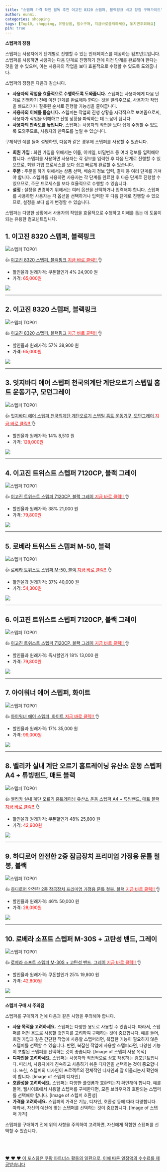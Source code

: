 ```yaml
---
title: "스텝퍼 가격 확인 필독 추천 이고진 8320 스텝퍼, 블랙핑크 비교 장점 구매가이드"
author: eunmi.
categories: shopping
tags: [Top10, shopping, 유행상품, 필수구매, 지금바로클릭하세요, 놓치면후회해요]
pin: true
---
```

**스텝퍼의 장점**

스텝퍼는 사용자에게 단계별로 진행할 수 있는 인터페이스를 제공하는 컴포넌트입니다. 스텝퍼를 사용하면 사용자는 다음 단계로 진행하기 전에 이전 단계를 완료해야 한다는 것을 알 수 있으며, 이는 사용자의 작업을 보다 효율적으로 수행할 수 있도록 도와줍니다.

스텝퍼의 장점은 다음과 같습니다.

* **사용자의 작업을 효율적으로 수행하도록 도와줍니다.** 스텝퍼는 사용자에게 다음 단계로 진행하기 전에 이전 단계를 완료해야 한다는 것을 알려주므로, 사용자가 작업을 빠뜨리거나 잘못된 순서로 진행할 가능성을 줄여줍니다.
* **사용자의 이해를 돕습니다.** 스텝퍼는 작업의 진행 상황을 시각적으로 보여줌으로써, 사용자가 작업을 이해하고 진행 상황을 파악하는 데 도움이 됩니다.
* **사용자의 만족도를 높입니다.** 스텝퍼는 사용자의 작업을 보다 쉽게 수행할 수 있도록 도와주므로, 사용자의 만족도를 높일 수 있습니다.

구체적인 예를 들어 설명하면, 다음과 같은 경우에 스텝퍼를 사용할 수 있습니다.

* **회원 가입** : 회원 가입을 위해서는 이름, 이메일, 비밀번호 등 여러 정보를 입력해야 합니다. 스텝퍼를 사용하면 사용자는 각 정보를 입력한 후 다음 단계로 진행할 수 있으므로, 회원 가입 프로세스를 보다 쉽고 빠르게 완료할 수 있습니다.
* **주문** : 주문을 하기 위해서는 상품 선택, 배송지 정보 입력, 결제 등 여러 단계를 거쳐야 합니다. 스텝퍼를 사용하면 사용자는 각 단계를 완료한 후 다음 단계로 진행할 수 있으므로, 주문 프로세스를 보다 효율적으로 수행할 수 있습니다.
* **설정** : 설정을 변경하기 위해서는 여러 옵션을 선택하거나 입력해야 합니다. 스텝퍼를 사용하면 사용자는 각 옵션을 선택하거나 입력한 후 다음 단계로 진행할 수 있으므로, 설정을 보다 쉽게 변경할 수 있습니다.

스텝퍼는 다양한 상황에서 사용자의 작업을 효율적으로 수행하고 이해를 돕는 데 도움이 되는 유용한 컴포넌트입니다.

   

## 1. 이고진 8320 스텝퍼, 블랙핑크

![스텝퍼 TOP01](https://thumbnail8.coupangcdn.com/thumbnails/remote/230x230ex/image/retail/images/2526556098130984-8c2f3ee3-65af-4393-9a5f-a0a54223988b.jpg)


👍 [이고진 8320 스텝퍼, 블랙핑크 <font color=red> 지금 바로 클릭!! </font> ](https://link.coupang.com/re/AFFSDP?lptag=AF3617701&subid=GithubCoopas&pageKey=1079386660&traceid=V0-153&itemId=328050720&vendorItemId=4123585502) 👌 


- 할인율과 원래가격: 쿠폰할인가 4%  24,900   원
- 가격: <span style='color:red'>65,000원</span>

[![](/discount_price.png)](https://link.coupang.com/re/AFFSDP?lptag=AF3617701&subid=GithubCoopas&pageKey=1079386660&traceid=V0-153&itemId=328050720&vendorItemId=4123585502)

---


   

## 2. 이고진 8320 스텝퍼, 블랙핑크

![스텝퍼 TOP01](https://thumbnail8.coupangcdn.com/thumbnails/remote/230x230ex/image/retail/images/2526556098130984-8c2f3ee3-65af-4393-9a5f-a0a54223988b.jpg)


👍 [이고진 8320 스텝퍼, 블랙핑크 <font color=red> 지금 바로 클릭!! </font> ](https://link.coupang.com/re/AFFSDP?lptag=AF3617701&subid=GithubCoopas&pageKey=1079386660&traceid=V0-153&itemId=328050720&vendorItemId=4123585502) 👌 


- 할인율과 원래가격: 57%  38,900   원
- 가격: <span style='color:red'>65,000원</span>

[![](/discount_price.png)](https://link.coupang.com/re/AFFSDP?lptag=AF3617701&subid=GithubCoopas&pageKey=1079386660&traceid=V0-153&itemId=328050720&vendorItemId=4123585502)

---


   

## 3. 잇지바디 에어 스텝퍼 천국의계단 계단오르기 스텝밀 홈트 운동기구, 모던그레이

![스텝퍼 TOP01](https://thumbnail8.coupangcdn.com/thumbnails/remote/230x230ex/image/vendor_inventory/fe3b/84209ff5163213acf019503e2c3ef9c1514ec4188ed3219a4725f9da0fd0.jpg)


👍 [잇지바디 에어 스텝퍼 천국의계단 계단오르기 스텝밀 홈트 운동기구, 모던그레이 <font color=red> 지금 바로 클릭!! </font> ](https://link.coupang.com/re/AFFSDP?lptag=AF3617701&subid=GithubCoopas&pageKey=7073269431&traceid=V0-153&itemId=17572044053&vendorItemId=84738772532) 👌 


- 할인율과 원래가격: 14%  8,510   원
- 가격: <span style='color:red'>128,000원</span>

[![](/discount_price.png)](https://link.coupang.com/re/AFFSDP?lptag=AF3617701&subid=GithubCoopas&pageKey=7073269431&traceid=V0-153&itemId=17572044053&vendorItemId=84738772532)

---


   

## 4. 이고진 트위스트 스텝퍼 7120CP, 블랙 그레이

![스텝퍼 TOP01](https://thumbnail6.coupangcdn.com/thumbnails/remote/230x230ex/image/retail/images/2023/04/20/11/7/a90bf6c9-54e7-49b6-98b3-4438bc74f5e8.jpg)


👍 [이고진 트위스트 스텝퍼 7120CP, 블랙 그레이 <font color=red> 지금 바로 클릭!! </font> ](https://link.coupang.com/re/AFFSDP?lptag=AF3617701&subid=GithubCoopas&pageKey=7281400876&traceid=V0-153&itemId=18591105702&vendorItemId=85727388902) 👌 


- 할인율과 원래가격: 38%  21,000   원
- 가격: <span style='color:red'>79,800원</span>

[![](/discount_price.png)](https://link.coupang.com/re/AFFSDP?lptag=AF3617701&subid=GithubCoopas&pageKey=7281400876&traceid=V0-153&itemId=18591105702&vendorItemId=85727388902)

---


   

## 5. 로베라 트위스트 스텝퍼 M-50, 블랙

![스텝퍼 TOP01](https://thumbnail6.coupangcdn.com/thumbnails/remote/230x230ex/image/rs_quotation_api/p4y7bie7/039815edc2834ed991e8bcf9bd47f036.jpg)


👍 [로베라 트위스트 스텝퍼 M-50, 블랙 <font color=red> 지금 바로 클릭!! </font> ](https://link.coupang.com/re/AFFSDP?lptag=AF3617701&subid=GithubCoopas&pageKey=18398221&traceid=V0-153&itemId=16841622968&vendorItemId=86078288167) 👌 


- 할인율과 원래가격: 37%  40,000   원
- 가격: <span style='color:red'>54,300원</span>

[![](/discount_price.png)](https://link.coupang.com/re/AFFSDP?lptag=AF3617701&subid=GithubCoopas&pageKey=18398221&traceid=V0-153&itemId=16841622968&vendorItemId=86078288167)

---


   

## 6. 이고진 트위스트 스텝퍼 7120CP, 블랙 그레이

![스텝퍼 TOP01](https://thumbnail6.coupangcdn.com/thumbnails/remote/230x230ex/image/retail/images/2023/04/20/11/7/a90bf6c9-54e7-49b6-98b3-4438bc74f5e8.jpg)


👍 [이고진 트위스트 스텝퍼 7120CP, 블랙 그레이 <font color=red> 지금 바로 클릭!! </font> ](https://link.coupang.com/re/AFFSDP?lptag=AF3617701&subid=GithubCoopas&pageKey=7281400876&traceid=V0-153&itemId=18591105702&vendorItemId=85727388902) 👌 


- 할인율과 원래가격: 즉시할인가 18%  13,000   원
- 가격: <span style='color:red'>79,800원</span>

[![](/discount_price.png)](https://link.coupang.com/re/AFFSDP?lptag=AF3617701&subid=GithubCoopas&pageKey=7281400876&traceid=V0-153&itemId=18591105702&vendorItemId=85727388902)

---


   

## 7. 아이워너 에어 스텝퍼, 화이트

![스텝퍼 TOP01](https://thumbnail7.coupangcdn.com/thumbnails/remote/230x230ex/image/rs_quotation_api/xpv7bey3/84e7d5bf9c03467384be84e2c03abc7c.jpg)


👍 [아이워너 에어 스텝퍼, 화이트 <font color=red> 지금 바로 클릭!! </font> ](https://link.coupang.com/re/AFFSDP?lptag=AF3617701&subid=GithubCoopas&pageKey=7335616847&traceid=V0-153&itemId=18842513203&vendorItemId=85972116613) 👌 


- 할인율과 원래가격: 17%  35,000   원
- 가격: <span style='color:red'>99,000원</span>

[![](/discount_price.png)](https://link.coupang.com/re/AFFSDP?lptag=AF3617701&subid=GithubCoopas&pageKey=7335616847&traceid=V0-153&itemId=18842513203&vendorItemId=85972116613)

---


   

## 8. 벨리카 실내 계단 오르기 홈트레이닝 유산소 운동 스텝퍼 A4 + 튜빙밴드, 매트 블랙

![스텝퍼 TOP01](https://thumbnail8.coupangcdn.com/thumbnails/remote/230x230ex/image/retail/images/2453838545860707-4c1f57e2-74b5-4e57-9a20-03ebd585eeff.jpg)


👍 [벨리카 실내 계단 오르기 홈트레이닝 유산소 운동 스텝퍼 A4 + 튜빙밴드, 매트 블랙 <font color=red> 지금 바로 클릭!! </font> ](https://link.coupang.com/re/AFFSDP?lptag=AF3617701&subid=GithubCoopas&pageKey=6437191893&traceid=V0-153&itemId=13919001383&vendorItemId=81168447998) 👌 


- 할인율과 원래가격: 쿠폰할인가 48%  25,800   원
- 가격: <span style='color:red'>42,900원</span>

[![](/discount_price.png)](https://link.coupang.com/re/AFFSDP?lptag=AF3617701&subid=GithubCoopas&pageKey=6437191893&traceid=V0-153&itemId=13919001383&vendorItemId=81168447998)

---


   

## 9. 하디로어 안전한 2중 잠금장치 프리미엄 가정용 문틀 철봉, 블랙

![스텝퍼 TOP01](https://thumbnail9.coupangcdn.com/thumbnails/remote/230x230ex/image/vendor_inventory/e44e/383022157fd6bf1214d5a63bdd9be174d9fa7c16c2087d07060e745e11fa.png)


👍 [하디로어 안전한 2중 잠금장치 프리미엄 가정용 문틀 철봉, 블랙 <font color=red> 지금 바로 클릭!! </font> ](https://link.coupang.com/re/AFFSDP?lptag=AF3617701&subid=GithubCoopas&pageKey=4762708909&traceid=V0-153&itemId=6069325447&vendorItemId=79432818632) 👌 


- 할인율과 원래가격: 46%  50,000   원
- 가격: <span style='color:red'>28,090원</span>

[![](/discount_price.png)](https://link.coupang.com/re/AFFSDP?lptag=AF3617701&subid=GithubCoopas&pageKey=4762708909&traceid=V0-153&itemId=6069325447&vendorItemId=79432818632)

---


   

## 10. 로베라 소프트 스텝퍼 M-30S + 고탄성 밴드, 그레이

![스텝퍼 TOP01](https://thumbnail10.coupangcdn.com/thumbnails/remote/230x230ex/image/retail/images/2020/09/29/16/2/bd84fb6b-6554-4523-a4bb-79cbf7cfa232.jpg)


👍 [로베라 소프트 스텝퍼 M-30S + 고탄성 밴드, 그레이 <font color=red> 지금 바로 클릭!! </font> ](https://link.coupang.com/re/AFFSDP?lptag=AF3617701&subid=GithubCoopas&pageKey=2281586826&traceid=V0-153&itemId=3918561851&vendorItemId=71903094826) 👌 


- 할인율과 원래가격: 쿠폰할인가 25%  19,800   원
- 가격: <span style='color:red'>42,800원</span>

[![](/discount_price.png)](https://link.coupang.com/re/AFFSDP?lptag=AF3617701&subid=GithubCoopas&pageKey=2281586826&traceid=V0-153&itemId=3918561851&vendorItemId=71903094826)

---
**스텝퍼 구매 시 주의점**

스텝퍼를 구매하기 전에 다음과 같은 사항을 주의해야 합니다.

* **사용 목적을 고려하세요.** 스텝퍼는 다양한 용도로 사용할 수 있습니다. 따라서, 스텝퍼를 어떤 용도로 사용할 것인지를 고려하여 구매하는 것이 중요합니다. 예를 들어, 회원 가입과 같은 간단한 작업에 사용할 스텝퍼라면, 복잡한 기능이 필요하지 않은 스텝퍼를 선택할 수 있습니다. 반면, 복잡한 작업에 사용할 스텝퍼라면, 다양한 기능이 포함된 스텝퍼를 선택하는 것이 좋습니다.
[Image of 스텝퍼 사용 목적]
* **디자인을 고려하세요.** 스텝퍼는 사용자와 직접적으로 상호 작용하는 컴포넌트입니다. 따라서, 사용자에게 친숙하고 사용하기 쉬운 디자인을 선택하는 것이 중요합니다. 또한, 스텝퍼의 디자인이 프로젝트의 전체적인 디자인과 잘 어울리는지 확인해야 합니다.
[Image of 스텝퍼 디자인]
* **호환성을 고려하세요.** 스텝퍼는 다양한 플랫폼과 호환되는지 확인해야 합니다. 예를 들어, 웹사이트에서 사용할 스텝퍼를 구매한다면, 모든 브라우저와 호환되는 스텝퍼를 선택해야 합니다.
[Image of 스텝퍼 호환성]
* **가격을 고려하세요.** 스텝퍼의 가격은 기능, 디자인, 호환성 등에 따라 다양합니다. 따라서, 자신의 예산에 맞는 스텝퍼를 선택하는 것이 중요합니다.
[Image of 스텝퍼 가격]

스텝퍼를 구매하기 전에 위의 사항을 주의하여 고려하면, 자신에게 적합한 스텝퍼를 선택할 수 있습니다.<br><br><br><br><br> [ ❤ ❤ ❤ 이 포스팅은 쿠팡 파트너스 활동의 일환으로, 이에 따른 일정액의 수수료를 제공받습니다](https://link.coupang.com/a/bcEFyh)